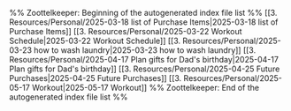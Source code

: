 %% Zoottelkeeper: Beginning of the autogenerated index file list  %%
 [[3. Resources/Personal/2025-03-18 list of Purchase Items|2025-03-18 list of Purchase Items]]
 [[3. Resources/Personal/2025-03-22 Workout Schedule|2025-03-22 Workout Schedule]]
 [[3. Resources/Personal/2025-03-23 how to wash laundry|2025-03-23 how to wash laundry]]
 [[3. Resources/Personal/2025-04-17 Plan gifts for Dad's birthday|2025-04-17 Plan gifts for Dad's birthday]]
 [[3. Resources/Personal/2025-04-25 Future Purchases|2025-04-25 Future Purchases]]
 [[3. Resources/Personal/2025-05-17 Workout|2025-05-17 Workout]]
%% Zoottelkeeper: End of the autogenerated index file list  %%
